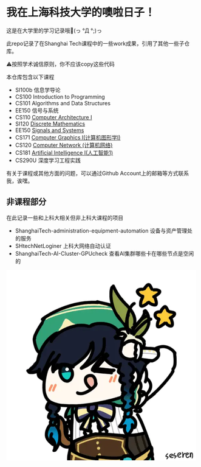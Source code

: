 # 我在上海科技大学的噢啦日子！

这是在大学里的学习记录哦💯(っ °Д °;)っ

此repo记录了在Shanghai Tech课程中的一些work成果，引用了其他一些子仓库。

⚠️按照学术诚信原则，你不应该copy这些代码

本仓库包含以下课程

- SI100b 信息学导论
- CS100 Introduction to Programming
- CS101 Algorithms and Data Structures
- EE150 信号与系统
- CS110 [Computer Architecture I](https://i-techx.github.io/iTechX/courses?course_code=CS110)
- SI120 [Discrete Mathematics](https://i-techx.github.io/iTechX/courses?course_code=SI120)
- EE150 [Signals and Systems](https://i-techx.github.io/iTechX/courses?course_code=EE150)
- CS171 [Computer Graphics I(计算机图形学I)](https://faculty.sist.shanghaitech.edu.cn/faculty/liuxp/course/cs171.01/)
- CS120 [Computer Network (计算机网络)](https://i-techx.github.io/iTechX/courses?course_code=CS120)
- CS181 [Artificial Intelligence I(人工智能1)](https://i-techx.github.io/iTechX/courses?course_code=CS181)
- CS290U 深度学习工程实践


有关于课程或其他方面的问题，可以通过Github Account上的邮箱等方式联系我，诶嘿。

## 非课程部分

在此记录一些和上科大相关但非上科大课程的项目

- ShanghaiTech-administration-equipment-automation 设备与资产管理处的服务
- SHtechNetLoginer 上科大网络自动认证
- ShanghaiTech-AI-Cluster-GPUcheck 查看AI集群哪些卡在哪些节点是空闲的

![2231](vendi.webp)